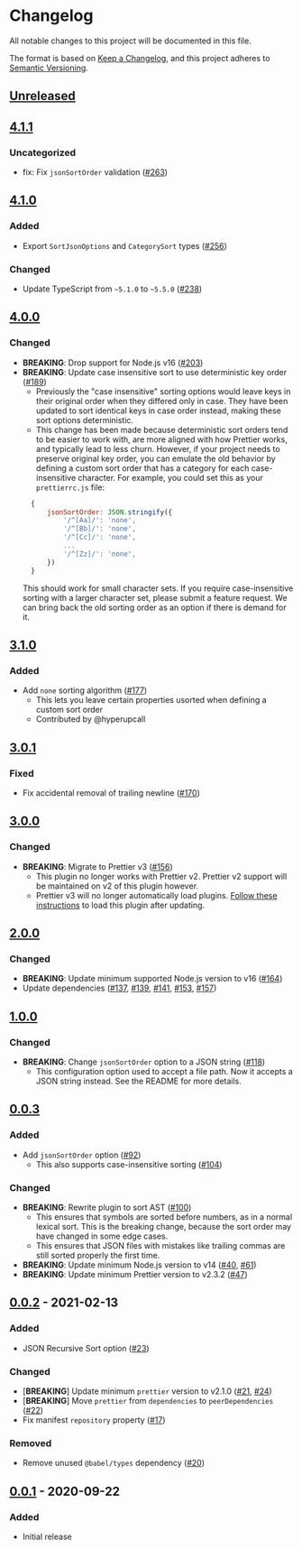 # Changelog
All notable changes to this project will be documented in this file.

The format is based on [Keep a Changelog](https://keepachangelog.com/en/1.0.0/),
and this project adheres to [Semantic Versioning](https://semver.org/spec/v2.0.0.html).

## [Unreleased]

## [4.1.1]
### Uncategorized
- fix: Fix `jsonSortOrder` validation ([#263](https://github.com/Gudahtt/prettier-plugin-sort-json/pull/263))

## [4.1.0]
### Added
- Export `SortJsonOptions` and `CategorySort` types ([#256](https://github.com/Gudahtt/prettier-plugin-sort-json/pull/256))

### Changed
- Update TypeScript from `~5.1.0` to `~5.5.0` ([#238](https://github.com/Gudahtt/prettier-plugin-sort-json/pull/238))

## [4.0.0]
### Changed
- **BREAKING**: Drop support for Node.js v16 ([#203](https://github.com/Gudahtt/prettier-plugin-sort-json/pull/203))
- **BREAKING**: Update case insensitive sort to use deterministic key order ([#189](https://github.com/Gudahtt/prettier-plugin-sort-json/pull/189))
  - Previously the "case insensitive" sorting options would leave keys in their original order when they differed only in case. They have been updated to sort identical keys in case order instead, making these sort options deterministic.
  - This change has been made because deterministic sort orders tend to be easier to work with, are more aligned with how Prettier works, and typically lead to less churn. However, if your project needs to preserve original key order, you can emulate the old behavior by defining a custom sort order that has a category for each case-insensitive character. For example, you could set this as your `prettierrc.js` file:
  ```JavaScript prettierrc.js
    {
        jsonSortOrder: JSON.stringify({
            '/^[Aa]/': 'none',
            '/^[Bb]/': 'none',
            '/^[Cc]/': 'none',
            ...
            '/^[Zz]/': 'none',
        })
    }
  ```
  This should work for small character sets. If you require case-insensitive sorting with a larger character set, please submit a feature request. We can bring back the old sorting order as an option if there is demand for it.

## [3.1.0]
### Added
- Add `none` sorting algorithm ([#177](https://github.com/Gudahtt/prettier-plugin-sort-json/pull/177))
  - This lets you leave certain properties usorted when defining a custom sort order
  - Contributed by @hyperupcall

## [3.0.1]
### Fixed
- Fix accidental removal of trailing newline ([#170](https://github.com/Gudahtt/prettier-plugin-sort-json/pull/170))

## [3.0.0]
### Changed
- **BREAKING**: Migrate to Prettier v3 ([#156](https://github.com/Gudahtt/prettier-plugin-sort-json/pull/156))
  - This plugin no longer works with Prettier v2. Prettier v2 support will be maintained on v2 of this plugin however.
  - Prettier v3 will no longer automatically load plugins. [Follow these instructions](https://prettier.io/docs/en/plugins#using-plugins) to load this plugin after updating.

## [2.0.0]
### Changed
- **BREAKING**: Update minimum supported Node.js version to v16 ([#164](https://github.com/Gudahtt/prettier-plugin-sort-json/pull/164))
- Update dependencies ([#137](https://github.com/Gudahtt/prettier-plugin-sort-json/pull/137), [#139](https://github.com/Gudahtt/prettier-plugin-sort-json/pull/139), [#141](https://github.com/Gudahtt/prettier-plugin-sort-json/pull/141), [#153](https://github.com/Gudahtt/prettier-plugin-sort-json/pull/153), [#157](https://github.com/Gudahtt/prettier-plugin-sort-json/pull/157))

## [1.0.0]
### Changed
- **BREAKING**: Change `jsonSortOrder` option to a JSON string ([#118](https://github.com/Gudahtt/prettier-plugin-sort-json/pull/118))
  - This configuration option used to accept a file path. Now it accepts a JSON string instead. See the README for more details.

## [0.0.3]
### Added
- Add `jsonSortOrder` option ([#92](https://github.com/Gudahtt/prettier-plugin-sort-json/pull/92))
  - This also supports case-insensitive sorting ([#104](https://github.com/Gudahtt/prettier-plugin-sort-json/pull/104))

### Changed
- **BREAKING**: Rewrite plugin to sort AST ([#100](https://github.com/Gudahtt/prettier-plugin-sort-json/pull/100))
  - This ensures that symbols are sorted before numbers, as in a normal lexical sort. This is the breaking change, because the sort order may have changed in some edge cases.
  - This ensures that JSON files with mistakes like trailing commas are still sorted properly the first time.
- **BREAKING**: Update minimum Node.js version to v14 ([#40](https://github.com/Gudahtt/prettier-plugin-sort-json/pull/40), [#61](https://github.com/Gudahtt/prettier-plugin-sort-json/pull/61))
- **BREAKING**: Update minimum Prettier version to v2.3.2 ([#47](https://github.com/Gudahtt/prettier-plugin-sort-json/pull/47))

## [0.0.2] - 2021-02-13
### Added
- JSON Recursive Sort option ([#23](https://github.com/Gudahtt/prettier-plugin-sort-json/pull/23))

### Changed
- [**BREAKING**] Update minimum `prettier` version to v2.1.0 ([#21](https://github.com/Gudahtt/prettier-plugin-sort-json/pull/21), [#24](https://github.com/Gudahtt/prettier-plugin-sort-json/pull/24))
- [**BREAKING**] Move `prettier` from `dependencies` to `peerDependencies` ([#22](https://github.com/Gudahtt/prettier-plugin-sort-json/pull/22))
- Fix manifest `repository` property ([#17](https://github.com/Gudahtt/prettier-plugin-sort-json/pull/17))

### Removed
- Remove unused `@babel/types` dependency ([#20](https://github.com/Gudahtt/prettier-plugin-sort-json/pull/20))

## [0.0.1] - 2020-09-22
### Added
- Initial release

[Unreleased]: https://github.com/Gudahtt/prettier-plugin-sort-json/compare/v4.1.1...HEAD
[4.1.1]: https://github.com/Gudahtt/prettier-plugin-sort-json/compare/v4.1.0...v4.1.1
[4.1.0]: https://github.com/Gudahtt/prettier-plugin-sort-json/compare/v4.0.0...v4.1.0
[4.0.0]: https://github.com/Gudahtt/prettier-plugin-sort-json/compare/v3.1.0...v4.0.0
[3.1.0]: https://github.com/Gudahtt/prettier-plugin-sort-json/compare/v3.0.1...v3.1.0
[3.0.1]: https://github.com/Gudahtt/prettier-plugin-sort-json/compare/v3.0.0...v3.0.1
[3.0.0]: https://github.com/Gudahtt/prettier-plugin-sort-json/compare/v2.0.0...v3.0.0
[2.0.0]: https://github.com/Gudahtt/prettier-plugin-sort-json/compare/v1.0.0...v2.0.0
[1.0.0]: https://github.com/Gudahtt/prettier-plugin-sort-json/compare/v0.0.3...v1.0.0
[0.0.3]: https://github.com/Gudahtt/prettier-plugin-sort-json/compare/v0.0.2...v0.0.3
[0.0.2]: https://github.com/Gudahtt/prettier-plugin-sort-json/compare/v0.0.1...v0.0.2
[0.0.1]: https://github.com/Gudahtt/prettier-plugin-sort-json/releases/tag/v0.0.1
